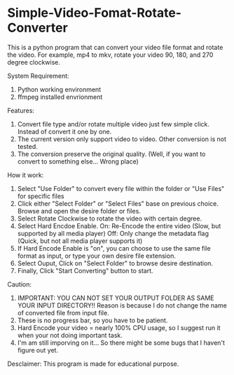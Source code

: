 # Simple-Video-Fomat-Rotate-Converter
This is a python program that can convert your video file format and rotate the video. For example, mp4 to mkv, rotate your video 90, 180, and 270 degree clockwise. 

System Requirement:
1. Python working environment
2. ffmpeg installed envrionment

Features:
1. Convert file type and/or rotate multiple video just few simple click. Instead of convert it one by one. 
2. The current version only support video to video. Other conversion is not tested. 
3. The conversion preserve the original quality. (Well, if you want to convert to something else... Wrong place)

How it work:
1. Select "Use Folder" to convert every file within the folder or "Use Files" for specific files
2. Click either "Select Folder" or "Select Files" base on previous choice. Browse and open the desire folder or files. 
3. Select Rotate Clockwise to rotate the video with certain degree. 
4. Select Hard Encdoe Enable. 
    On: Re-Encode the entire video (Slow, but supported by all media player)
    Off: Only change the metadata flag (Quick, but not all media player supports it)
5. If Hard Encode Enable is "on", you can choose to use the same file format as input, or type your own desire file extension. 
6. Select Ouput, Click on "Select Folder" to browse desire destination.
7. Finally, Click "Start Converting" button to start.

Caution:
1. IMPORTANT: YOU CAN NOT SET YOUR OUTPUT FOLDER AS SAME YOUR INPUT DIRECTORY!! Reason is because I do not change the name of converted file from input file. 
2. These is no progress bar, so you have to be patient.
3. Hard Encode your video = nearly 100% CPU usage, so I suggest run it when your not doing important task.
4. I'm am still imporving on it... So there might be some bugs that I haven't figure out yet.

Desclaimer:
This program is made for educational purpose.
